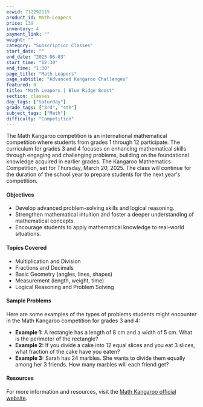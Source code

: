 ```yaml
---
ecwid: 712292115
product_id: Math-Leapers
price: 139
inventory: 4
payment_link: ""
weight: ""
category: "Subscription Classes"
start_date: ""
end_date: "2025-06-03"
start_time: "12:30"
end_time: "1:30"
page_title: "Math Leapers"
page_subtitle: "Advanced Kangaroo Challenges"
featured: 0
title: "Math Leapers | Blue Ridge Boost"
section: classes
day_tags: ["Saturday"]
grade_tags: ["3rd", "4th"]
subject_tags: ["Math"]
difficulty: "Competition"
---
```

The Math Kangaroo competition is an international mathematical competition where students from grades 1 through 12 participate. The curriculum for grades 3 and 4 focuses on enhancing mathematical skills through engaging and challenging problems, building on the foundational knowledge acquired in earlier grades. The Kangaroo Mathematics Competition, set for Thursday, March 20, 2025.  The class will continue for the duration of the school year to prepare students for the next year's competition.
<div class="section">
    <h4>Objectives</h4>
    <ul>
        <li>Develop advanced problem-solving skills and logical reasoning.</li>
        <li>Strengthen mathematical intuition and foster a deeper understanding of mathematical concepts.</li>
        <li>Encourage students to apply mathematical knowledge to real-world situations.</li>
    </ul>
</div>

<div class="section">
    <h4>Topics Covered</h4>
    <ul>
        <li>Multiplication and Division</li>
        <li>Fractions and Decimals</li>
        <li>Basic Geometry (angles, lines, shapes)</li>
        <li>Measurement (length, weight, time)</li>
        <li>Logical Reasoning and Problem Solving</li>
    </ul>
</div>

<div class="section">
    <h4>Sample Problems</h4>
    <p>Here are some examples of the types of problems students might encounter in the Math Kangaroo competition for grades 3 and 4:</p>
    <ul>
        <li><strong>Example 1:</strong> A rectangle has a length of 8 cm and a width of 5 cm. What is the perimeter of the rectangle?</li>
        <li><strong>Example 2:</strong> If you divide a cake into 12 equal slices and you eat 3 slices, what fraction of the cake have you eaten?</li>
        <li><strong>Example 3:</strong> Sarah has 24 marbles. She wants to divide them equally among her 3 friends. How many marbles will each friend get?</li>
    </ul>
</div>

<div class="section">
    <h4>Resources</h4>
    <p>For more information and resources, visit the <a href="https://mathkangaroo.org">Math Kangaroo official website</a>.</p>
</div>

